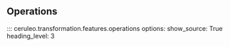 ## Operations

::: ceruleo.transformation.features.operations
    options:
      show_source: True
      heading_level: 3